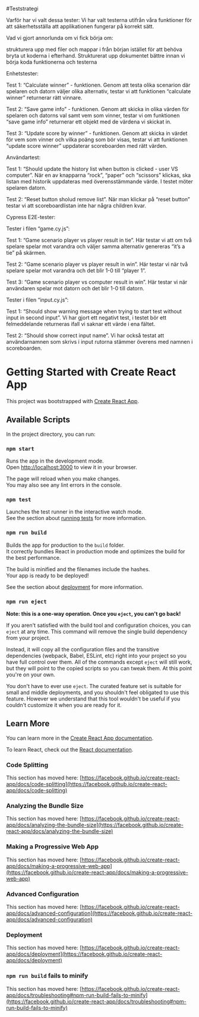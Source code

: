 #Teststrategi

Varför har vi valt dessa tester: Vi har valt testerna utifrån våra funktioner för att säkerhetsställa att applikationen fungerar på korrekt sätt. 

Vad vi gjort annorlunda om vi fick börja om:

strukturera upp med filer och mappar i från början istället för att behöva bryta ut koderna i efterhand.
Strukturerat upp dokumentet bättre innan vi börja koda funktionerna och testerna


Enhetstester:

Test 1:  “Calculate winner” - funktionen. Genom att testa olika scenarion där spelaren och datorn väljer olika alternativ, testar vi att funktionen “calculate winner” returnerar rätt vinnare.

Test 2: “Save game info” - funktionen. Genom att skicka in olika värden för spelaren och datorns val samt vem som vinner, testar vi om funktionen “save game info” returnerar ett objekt med de värdena vi skickat in. 

Test 3: “Update score by winner” - funktionen. Genom att skicka in värdet för vem som vinner och vilka poäng som bör visas, testar vi att funktionen “update score winner” uppdaterar scoreboarden med rätt värden. 

Användartest:

Test 1: “Should update the history list when button is clicked - user VS computer”. När en av knapparna “rock”, “paper” och “scissors” klickas, ska listan med historik uppdateras med överensstämmande värde. I testet möter spelaren datorn. 

Test 2: “Reset button sholud remove list”. När man klickar på “reset button” testar vi att scoreboardlistan inte har några children kvar.

Cypress E2E-tester: 

Tester i filen “game.cy.js”:

Test 1: “Game scenario player vs player result in tie”. Här testar vi att om två spelare spelar mot varandra och väljer samma alternativ genereras “it’s a tie” på skärmen.

Test 2: “Game scenario player vs player result in win”. Här testar vi när två spelare spelar mot varandra och det blir 1-0 till “player 1”. 

Test 3: “Game scenario player vs computer result in win”. Här testar vi när användaren spelar mot datorn och det blir 1-0 till datorn. 

Tester i filen “input.cy.js”:

Test 1: “Should show warning message when trying to start test without input in second input”. Vi har gjort ett negativt test, i testet bör ett felmeddelande returneras ifall vi saknar ett värde i ena fältet. 

Test 2: “Should show correct input name”. Vi har också testat att användarnamnen som skrivs i input rutorna stämmer överens med namnen i scoreboarden. 

# Getting Started with Create React App

This project was bootstrapped with [Create React App](https://github.com/facebook/create-react-app).

## Available Scripts

In the project directory, you can run:

### `npm start`

Runs the app in the development mode.\
Open [http://localhost:3000](http://localhost:3000) to view it in your browser.

The page will reload when you make changes.\
You may also see any lint errors in the console.

### `npm test`

Launches the test runner in the interactive watch mode.\
See the section about [running tests](https://facebook.github.io/create-react-app/docs/running-tests) for more information.

### `npm run build`

Builds the app for production to the `build` folder.\
It correctly bundles React in production mode and optimizes the build for the best performance.

The build is minified and the filenames include the hashes.\
Your app is ready to be deployed!

See the section about [deployment](https://facebook.github.io/create-react-app/docs/deployment) for more information.

### `npm run eject`

**Note: this is a one-way operation. Once you `eject`, you can't go back!**

If you aren't satisfied with the build tool and configuration choices, you can `eject` at any time. This command will remove the single build dependency from your project.

Instead, it will copy all the configuration files and the transitive dependencies (webpack, Babel, ESLint, etc) right into your project so you have full control over them. All of the commands except `eject` will still work, but they will point to the copied scripts so you can tweak them. At this point you're on your own.

You don't have to ever use `eject`. The curated feature set is suitable for small and middle deployments, and you shouldn't feel obligated to use this feature. However we understand that this tool wouldn't be useful if you couldn't customize it when you are ready for it.

## Learn More

You can learn more in the [Create React App documentation](https://facebook.github.io/create-react-app/docs/getting-started).

To learn React, check out the [React documentation](https://reactjs.org/).

### Code Splitting

This section has moved here: [https://facebook.github.io/create-react-app/docs/code-splitting](https://facebook.github.io/create-react-app/docs/code-splitting)

### Analyzing the Bundle Size

This section has moved here: [https://facebook.github.io/create-react-app/docs/analyzing-the-bundle-size](https://facebook.github.io/create-react-app/docs/analyzing-the-bundle-size)

### Making a Progressive Web App

This section has moved here: [https://facebook.github.io/create-react-app/docs/making-a-progressive-web-app](https://facebook.github.io/create-react-app/docs/making-a-progressive-web-app)

### Advanced Configuration

This section has moved here: [https://facebook.github.io/create-react-app/docs/advanced-configuration](https://facebook.github.io/create-react-app/docs/advanced-configuration)

### Deployment

This section has moved here: [https://facebook.github.io/create-react-app/docs/deployment](https://facebook.github.io/create-react-app/docs/deployment)

### `npm run build` fails to minify

This section has moved here: [https://facebook.github.io/create-react-app/docs/troubleshooting#npm-run-build-fails-to-minify](https://facebook.github.io/create-react-app/docs/troubleshooting#npm-run-build-fails-to-minify)
